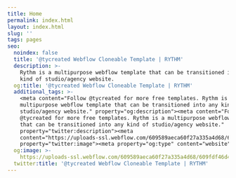 ```yaml
---
title: Home
permalink: index.html
layout: index.html
slug: ''
tags: pages
seo:
  noindex: false
  title: '@tycreated Webflow Cloneable Template | RYTHM'
  description: >-
    Rythm is a multipurpose webflow template that can be transitioned into any
    kind of studio/agency website.
  og:title: '@tycreated Webflow Cloneable Template | RYTHM'
  additional_tags: >-
    <meta content="Follow @tycreated for more free templates. Rythm is a
    multipurpose webflow template that can be transitioned into any kind of
    studio/agency website." property="og:description"><meta content="Follow
    @tycreated for more free templates. Rythm is a multipurpose webflow template
    that can be transitioned into any kind of studio/agency website."
    property="twitter:description"><meta
    content="https://uploads-ssl.webflow.com/609589aeca60f27a335a4d68/609fdf46d4a7d844268e576d_006.jpeg"
    property="twitter:image"><meta property="og:type" content="website">
  og:image: >-
    https://uploads-ssl.webflow.com/609589aeca60f27a335a4d68/609fdf46d4a7d844268e576d_006.jpeg
  twitter:title: '@tycreated Webflow Cloneable Template | RYTHM'
---
```



